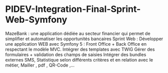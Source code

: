 # PIDEV-Integration-Final-Sprint-Web-Symfony

MazeBank : une application dédiée au secteur financier qui permet de simplifier et automatiser  les  opportunités bancaires 
Sprint Web : 
    Développer une application WEB avec Symfony 5 :  Front Office + Back Office en respectant le modèle MVC.
    Intégrer des templates avec TWIG
    Gérer des formulaires +  validation des champs de saisies
    Intégrer des bundles externes SMS, Statistique selon différents critères et en relation avec le métier, Mailler , pdf , QR-Code ,...
   
